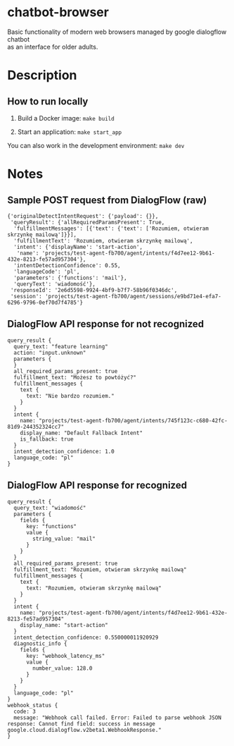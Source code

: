 # chatbot-browser
Basic functionality of modern web browsers managed by google dialogflow chatbot  
as an interface for older adults.

# Description

## How to run locally

1. Build a Docker image:
`make build`

2. Start an application:
`make start_app`

You can also work in the development environment: 
`make dev`


# Notes
## Sample POST request from DialogFlow (raw)
```
{'originalDetectIntentRequest': {'payload': {}},
 'queryResult': {'allRequiredParamsPresent': True,
  'fulfillmentMessages': [{'text': {'text': ['Rozumiem, otwieram skrzynkę mailową']}}],
  'fulfillmentText': 'Rozumiem, otwieram skrzynkę mailową',
  'intent': {'displayName': 'start-action',
   'name': 'projects/test-agent-fb700/agent/intents/f4d7ee12-9b61-432e-8213-fe57ad957304'},
  'intentDetectionConfidence': 0.55,
  'languageCode': 'pl',
  'parameters': {'functions': 'mail'},
  'queryText': 'wiadomość'},
 'responseId': '2e6d5598-9924-4bf9-b7f7-58b96f0346dc',
 'session': 'projects/test-agent-fb700/agent/sessions/e9bd71e4-efa7-6296-9796-0ef70d7f4785'}
```

## DialogFlow API response for not recognized
```buildoutcfg
query_result {
  query_text: "feature learning"
  action: "input.unknown"
  parameters {
  }
  all_required_params_present: true
  fulfillment_text: "Możesz to powtóżyć?"
  fulfillment_messages {
    text {
      text: "Nie bardzo rozumiem."
    }
  }
  intent {
    name: "projects/test-agent-fb700/agent/intents/745f123c-c680-42fc-81d9-244352324cc7"
    display_name: "Default Fallback Intent"
    is_fallback: true
  }
  intent_detection_confidence: 1.0
  language_code: "pl"
}
```

## DialogFlow API response for recognized
```
query_result {
  query_text: "wiadomość"
  parameters {
    fields {
      key: "functions"
      value {
        string_value: "mail"
      }
    }
  }
  all_required_params_present: true
  fulfillment_text: "Rozumiem, otwieram skrzynkę mailową"
  fulfillment_messages {
    text {
      text: "Rozumiem, otwieram skrzynkę mailową"
    }
  }
  intent {
    name: "projects/test-agent-fb700/agent/intents/f4d7ee12-9b61-432e-8213-fe57ad957304"
    display_name: "start-action"
  }
  intent_detection_confidence: 0.550000011920929
  diagnostic_info {
    fields {
      key: "webhook_latency_ms"
      value {
        number_value: 128.0
      }
    }
  }
  language_code: "pl"
}
webhook_status {
  code: 3
  message: "Webhook call failed. Error: Failed to parse webhook JSON response: Cannot find field: success in message google.cloud.dialogflow.v2beta1.WebhookResponse."
}
```